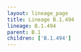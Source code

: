 ```yaml
---
layout: lineage_page
title: Lineage B.1.494
lineage: B.1.494
parent: B.1
children: ['B.1.494']
---
```

